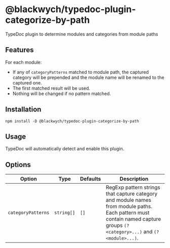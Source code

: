 @blackwych/typedoc-plugin-categorize-by-path
============================================

TypeDoc plugin to determine modules and categories from module paths


## Features

For each module:
* If any of `categoryPatterns` matched to module path, the captured category will be prepended and the module name will be renamed to the captured one.
* The first matched result will be used.
* Nothing will be changed if no pattern matched.


## Installation

```
npm install -D @blackwych/typedoc-plugin-categorize-by-path
```


## Usage

TypeDoc will automatically detect and enable this plugin.


## Options

| Option             | Type       | Defaults | Description
|--------------------|------------|----------|--------------
| `categoryPatterns` | `string[]` | `[]`     | RegExp pattern strings that capture category and module names from module paths.<br>Each pattern must contain named capture groups `(?<category>...)` and `(?<module>...)`.

